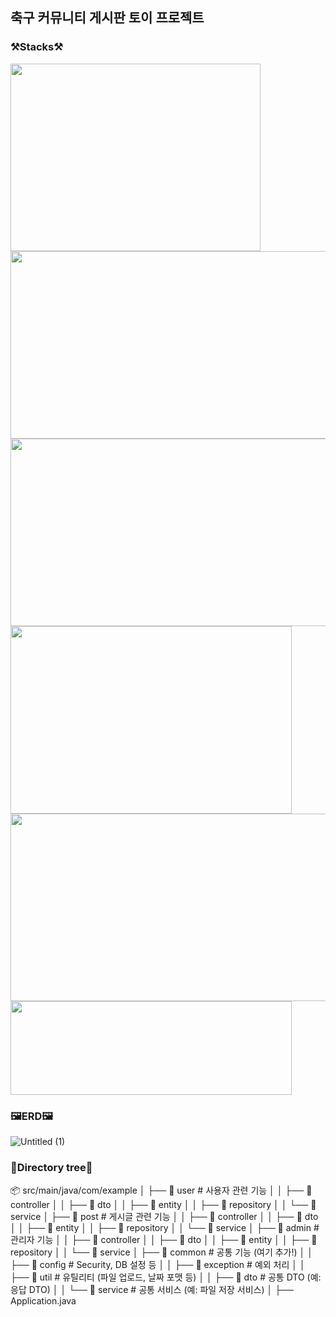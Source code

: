 <h2>축구 커뮤니티 게시판 토이 프로젝트</h2>
<h3>⚒️Stacks⚒️</h3>
<img src="https://github.com/user-attachments/assets/a29aa93c-b498-4302-b8a3-d598140da37e" width="400" height="300" />
<img src="https://github.com/user-attachments/assets/2614967c-443f-44b9-be99-16daf168b4f6" width="550" height="300" />
<img src="https://github.com/user-attachments/assets/6d80a6fa-f623-4f9f-b99d-74b57db8962c" width="550" height="300" />
<img src="https://github.com/user-attachments/assets/0cd19cdb-4f44-4141-abdd-54fa2a5060d2" width="450" height="300" />
<img src="https://github.com/user-attachments/assets/74504805-2747-4871-a2ae-386f0051bfe8" width="550" height="300" />
<img src="https://github.com/user-attachments/assets/47b2ed47-a4af-46a9-bd3a-b3c6f0409950" width="450" height="150" />

<h3>🖼️ERD🖼️</h3>

![Untitled (1)](https://github.com/user-attachments/assets/4531ee37-3b55-453b-bc1b-02c68e61d1a6)

<h3>🌳Directory tree🌳</h3>
📦 src/main/java/com/example
│   ├── 📂 user          # 사용자 관련 기능
│   │   ├── 📂 controller
│   │   ├── 📂 dto
│   │   ├── 📂 entity
│   │   ├── 📂 repository
│   │   └── 📂 service
│   ├── 📂 post          # 게시글 관련 기능
│   │   ├── 📂 controller
│   │   ├── 📂 dto
│   │   ├── 📂 entity
│   │   ├── 📂 repository
│   │   └── 📂 service
│   ├── 📂 admin         # 관리자 기능
│   │   ├── 📂 controller
│   │   ├── 📂 dto
│   │   ├── 📂 entity
│   │   ├── 📂 repository
│   │   └── 📂 service
│   ├── 📂 common        # 공통 기능 (여기 추가!)
│   │   ├── 📂 config    # Security, DB 설정 등
│   │   ├── 📂 exception # 예외 처리
│   │   ├── 📂 util      # 유틸리티 (파일 업로드, 날짜 포맷 등)
│   │   ├── 📂 dto       # 공통 DTO (예: 응답 DTO)
│   │   └── 📂 service   # 공통 서비스 (예: 파일 저장 서비스)
│   ├── Application.java

